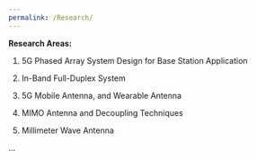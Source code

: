 ```yaml
---
permalink: /Research/
---
```

**Research Areas:**

1. 5G Phased Array System Design for Base Station Application  

3. In-Band Full-Duplex System 

4. 5G Mobile Antenna, and Wearable Antenna

4. MIMO Antenna and Decoupling Techniques

5. Millimeter Wave Antenna 

...      


